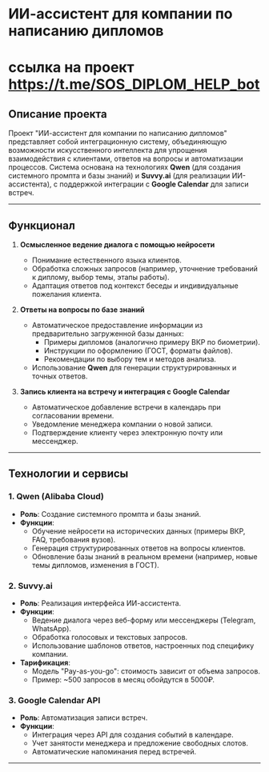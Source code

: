 # ИИ-ассистент для компании по написанию дипломов
# ссылка на проект https://t.me/SOS_DIPLOM_HELP_bot
## Описание проекта
Проект "ИИ-ассистент для компании по написанию дипломов" представляет собой интеграционную систему, объединяющую возможности искусственного интеллекта для упрощения взаимодействия с клиентами, ответов на вопросы и автоматизации процессов. Система основана на технологиях **Qwen** (для создания системного промпта и базы знаний) и **Suvvy.ai** (для реализации ИИ-ассистента), с поддержкой интеграции с **Google Calendar** для записи встреч.

---

## Функционал
1. **Осмысленное ведение диалога с помощью нейросети**  
   - Понимание естественного языка клиентов.  
   - Обработка сложных запросов (например, уточнение требований к диплому, выбор темы, этапы работы).  
   - Адаптация ответов под контекст беседы и индивидуальные пожелания клиента.  

2. **Ответы на вопросы по базе знаний**  
   - Автоматическое предоставление информации из предварительно загруженной базы данных:  
     - Примеры дипломов (аналогично примеру ВКР по биометрии).  
     - Инструкции по оформлению (ГОСТ, форматы файлов).  
     - Рекомендации по выбору тем и методов анализа.  
   - Использование **Qwen** для генерации структурированных и точных ответов.  

3. **Запись клиента на встречу и интеграция с Google Calendar**  
   - Автоматическое добавление встречи в календарь при согласовании времени.  
   - Уведомление менеджера компании о новой записи.  
   - Подтверждение клиенту через электронную почту или мессенджер.  

---

## Технологии и сервисы
### 1. Qwen (Alibaba Cloud)
- **Роль**: Создание системного промпта и базы знаний.  
- **Функции**:  
  - Обучение нейросети на исторических данных (примеры ВКР, FAQ, требования вузов).  
  - Генерация структурированных ответов на вопросы клиентов.  
  - Обновление базы знаний в реальном времени (например, новые темы дипломов, изменения в ГОСТ).  

### 2. Suvvy.ai
- **Роль**: Реализация интерфейса ИИ-ассистента.  
- **Функции**:  
  - Ведение диалога через веб-форму или мессенджеры (Telegram, WhatsApp).  
  - Обработка голосовых и текстовых запросов.  
  - Использование шаблонов ответов, настроенных под специфику компании.  
- **Тарификация**:  
  - Модель "Pay-as-you-go": стоимость зависит от объема запросов.  
  - Пример: ~500 запросов в месяц обойдутся в 5000₽.  

### 3. Google Calendar API
- **Роль**: Автоматизация записи встреч.  
- **Функции**:  
  - Интеграция через API для создания событий в календаре.  
  - Учет занятости менеджера и предложение свободных слотов.  
  - Автоматические напоминания перед встречей.  

---

